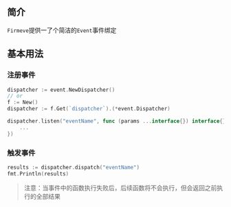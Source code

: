 ## 简介
`Firmeve`提供一了个简洁的`Event`事件绑定

## 基本用法

### 注册事件
```go
dispatcher := event.NewDispatcher()
// or 
f := New()
dispatcher := f.Get(`dispatcher`).(*event.Dispatcher)

dispatcher.listen("eventName", func (params ...interface{}) interface{}{
	...
})
```

### 触发事件
```go
results := dispatcher.dispatch("eventName")
fmt.Println(results)
```

> 注意：当事件中的函数执行失败后，后续函数将不会执行，但会返回之前执行的全部结果
